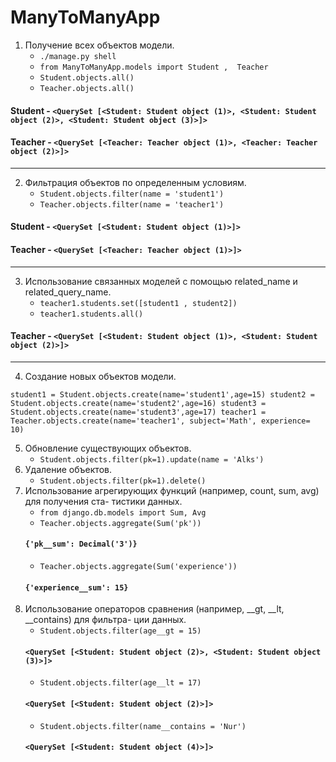 # ManyToManyApp
1. Получение всех объектов модели. 
    - `./manage.py shell`
    - `from ManyToManyApp.models import Student ,  Teacher`
    - `Student.objects.all()`
    - `Teacher.objects.all()`
#### Student - `<QuerySet [<Student: Student object (1)>, <Student: Student object (2)>, <Student: Student object (3)>]>`

#### Teacher - `<QuerySet [<Teacher: Teacher object (1)>, <Teacher: Teacher object (2)>]>`
---
2. Фильтрация объектов по определенным условиям.
    - `Student.objects.filter(name = 'student1')`
    - `Teacher.objects.filter(name = 'teacher1')`
#### Student - `<QuerySet [<Student: Student object (1)>]>`
#### Teacher - `<QuerySet [<Teacher: Teacher object (1)>]>`
--- 
3. Использование связанных моделей с помощью related_name и related_query_name.
    - `teacher1.students.set([student1 , student2])`
    - `teacher1.students.all()`
#### Teacher - `<QuerySet [<Student: Student object (1)>, <Student: Student object (2)>]>`
---
4. Создание новых объектов модели.

`
    student1 = Student.objects.create(name='student1',age=15)
    student2 = Student.objects.create(name='student2',age=16)
    student3 = Student.objects.create(name='student3',age=17)
    teacher1 = Teacher.objects.create(name='teacher1', subject='Math', experience= 10)
`

5. Обновление существующих объектов.
    -  `Student.objects.filter(pk=1).update(name = 'Alks')`
6. Удаление объектов.
    - `Student.objects.filter(pk=1).delete()`
7. Использование агрегирующих функций (например, count, sum, avg) для получения ста-
тистики данных.
    - `from django.db.models import Sum, Avg`
    - `Teacher.objects.aggregate(Sum('pk'))`
    #### `{'pk__sum': Decimal('3')}`
    - `Teacher.objects.aggregate(Sum('experience'))`
    #### `{'experience__sum': 15}`
8. Использование операторов сравнения (например, __gt, __lt, __contains) для фильтра-
ции данных.
    - `Student.objects.filter(age__gt = 15)`
    #### `<QuerySet [<Student: Student object (2)>, <Student: Student object (3)>]>`
    -  `Student.objects.filter(age__lt = 17)`
    #### `<QuerySet [<Student: Student object (2)>]>`
    - `Student.objects.filter(name__contains = 'Nur')`
    #### `<QuerySet [<Student: Student object (4)>]>`